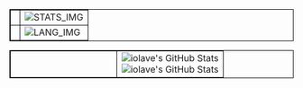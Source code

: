 <style>
table {
    border-collapse: collapse;
}
table, th, td {
   border: 1px solid black;
}
blockquote {
    border-left: solid blue;
    padding-left: 10px;
}
</style>

[STATS_IMG]: https://github-readme-stats.vercel.app/api?username=iolave&show_icons=true&theme=dark
[LANG_IMG]: https://github-readme-stats.vercel.app/api/top-langs/?username=iolave&layout=compact&theme=dark

| | |
|-|-|
| |![STATS_IMG]|
| |![LANG_IMG]|

<table width="100%" border="0">
	<tr>
		<td valign="top" style="width:50%;">
			<!--placeholder-->
		</td>
		<td valign="top" align='right-align-class' style="width:50%; text-align: center;">
			<img src="https://github-readme-stats.vercel.app/api?username=iolave&show_icons=true&theme=dark" alt="iolave's GitHub Stats"></img><br>
			<img src="https://github-readme-stats.vercel.app/api/top-langs/?username=iolave&layout=compact&theme=dark" alt="iolave's GitHub Stats"></img>
		</td>
 	</tr>
</table>
